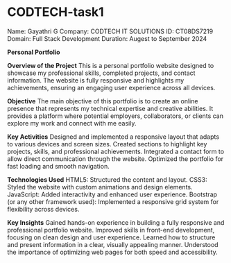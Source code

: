 # CODTECH-task1

Name: Gayathri G
Company: CODTECH IT SOLUTIONS
ID: CT08DS7219
Domain: Full Stack Development
Duration: Augest to September 2024

**Personal Portfolio**

**Overview of the Project**
This is a personal portfolio website designed to showcase my professional skills, completed projects, and contact information. The website is fully responsive and highlights my achievements, ensuring an engaging user experience across all devices.

**Objective**
The main objective of this portfolio is to create an online presence that represents my technical expertise and creative abilities. It provides a platform where potential employers, collaborators, or clients can explore my work and connect with me easily.

**Key Activities**
Designed and implemented a responsive layout that adapts to various devices and screen sizes.
Created sections to highlight key projects, skills, and professional achievements.
Integrated a contact form to allow direct communication through the website.
Optimized the portfolio for fast loading and smooth navigation.

**Technologies Used**
HTML5: Structured the content and layout.
CSS3: Styled the website with custom animations and design elements.
JavaScript: Added interactivity and enhanced user experience.
Bootstrap (or any other framework used): Implemented a responsive grid system for flexibility across devices.

**Key Insights**
Gained hands-on experience in building a fully responsive and professional portfolio website.
Improved skills in front-end development, focusing on clean design and user experience.
Learned how to structure and present information in a clear, visually appealing manner.
Understood the importance of optimizing web pages for both speed and accessibility.
